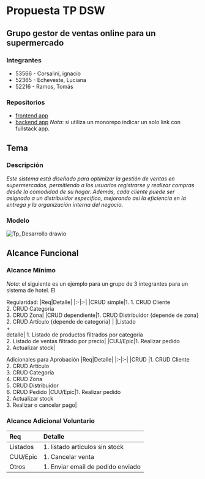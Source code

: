 # Propuesta TP DSW

## Grupo gestor de ventas online para un supermercado
### Integrantes
* 53566 - Corsalini, ignacio
* 52365 - Echeveste, Luciana
* 52216 - Ramos, Tomás 
### Repositorios
* [frontend app](http://hyperlinkToGihubOrGitlab)
* [backend app](http://hyperlinkToGihubOrGitlab)
*Nota*: si utiliza un monorepo indicar un solo link con fullstack app.

## Tema
### Descripción
*Este sistema está diseñado para optimizar la gestión de ventas en supermercados, permitiendo a los usuarios registrarse y realizar compras desde la comodidad de su hogar. Además, cada cliente puede ser asignado a un distribuidor específico, mejorando así la eficiencia en la entrega y la organización interna del negocio.*

### Modelo
![Tp_Desarrollo drawio](https://github.com/user-attachments/assets/1373ba47-a48d-4a46-a160-c81ebc6b0a3a)

## Alcance Funcional 

### Alcance Mínimo

*Nota*: el siguiente es un ejemplo para un grupo de 3 integrantes para un sistema de hotel. El 

Regularidad:
|Req|Detalle|
|:-|:-|
|CRUD simple|1. 1. CRUD Cliente<br>2. CRUD Categoría<br>3. CRUD Zona|
|CRUD dependiente|1. CRUD Distribuidor  {depende de zona} <br>2. CRUD Artículo {depende de categoría} |
|Listado<br>+<br>detalle| 1. Listado de productos filtrados por categoría <br> 2. Listado de ventas filtrado por precio|
|CUU/Epic|1. Realizar pedido<br>2. Actualizar stock|


Adicionales para Aprobación
|Req|Detalle|
|:-|:-|
|CRUD |1. CRUD Cliente<br>2. CRUD Artículo<br>3. CRUD Categoría<br>4. CRUD Zona<br>5. CRUD Distribuidor<br>6. CRUD Pedido
|CUU/Epic|1. Realizar pedido<br>2. Actualizar stock<br>3. Realizar o cancelar pago|


### Alcance Adicional Voluntario

|Req|Detalle|
|:-|:-|
|Listados |1. listado articulos sin stock|
|CUU/Epic|1. Cancelar venta|
|Otros|1. Enviar email de pedido enviado|


